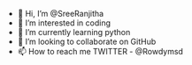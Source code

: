 - 👋 Hi, I’m @SreeRanjitha
- 👀 I’m interested in coding
- 🌱 I’m currently learning python
- 💞️ I’m looking to collaborate on GitHub
- 📫 How to reach me TWITTER - @Rowdymsd

<!---
Monster0308/Monster0308 is a ✨ special ✨ repository because its `README.md` (this file) appears on your GitHub profile.
You can click the Preview link to take a look at your changes.
--->
